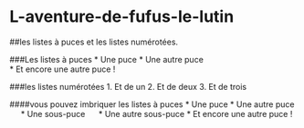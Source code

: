 # L-aventure-de-fufus-le-lutin

##les listes à puces et les listes numérotées.

###Les listes à puces
	* Une puce
	* Une autre puce
	* Et encore une autre puce !

###les listes numérotées
	1. Et de un
	2. Et de deux
	3. Et de trois

####vous pouvez imbriquer les listes à puces
	* Une puce
	* Une autre puce
    		* Une sous-puce
    		* Une autre sous-puce
	* Et encore une autre puce !
